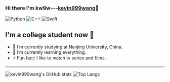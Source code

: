 ### Hi there I'm kw9w---[kevin999wang][website]👋

![Python](https://img.shields.io/badge/-Python-black?logo=Python&style=social)
![C++](https://img.shields.io/badge/-C++-black?logo=c%2B%2B&style=social)
![Swift](https://img.shields.io/badge/-Swift-black?logo=Swift&style=social)

## I'm a college student now 👀

- 🔭 I’m currently studying at Nanjing University, China.
- 🌱 I’m currently learning everything.
- ⚡ Fun fact: I like to watch tv series and films.


---

![kevin999wang's GitHub stats](https://github-readme-stats.vercel.app/api?username=kevin999wang&show_icons=true&count_private=true&bg_color=30,1de5e2,b588f7&title_color=5312D6&text_color=9452A5&icon_color=2376DD)
![Top Langs](https://github-readme-stats.vercel.app/api/top-langs/?username=kevin999wang&layout=compact&bg_color=30,FFD26F,3677FF&text_color=92FFC0)



[website]:https://kevin999wang.github.io/
